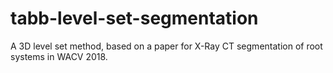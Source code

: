# tabb-level-set-segmentation
A 3D level set method, based on a paper for X-Ray CT segmentation of root systems in WACV 2018.
